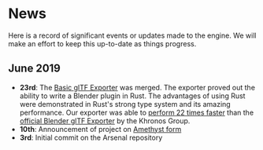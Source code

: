 # News

Here is a record of significant events or updates made to the engine. We will make an effort to keep this up-to-date as things progress.

## June 2019

- **23rd**: The [Basic glTF Exporter](https://github.com/katharostech/arsenal/issues/5) was merged. The exporter proved out the ability to write a Blender plugin in Rust. The advantages of using Rust were demonstrated in Rust's strong type system and its amazing performance. Our exporter was able to [perform  22 times faster](https://community.amethyst.rs/t/arsenal-the-vision-for-a-full-amethyst-blender-integration/911/9?u=zicklag) than the [official Blender glTF Exporter](https://github.com/KhronosGroup/glTF-Blender-IO) by the Khronos Group.
- **10th**: Announcement of project on [Amethyst form](https://community.amethyst.rs/t/arsenal-the-vision-for-a-full-amethyst-blender-integration/911)
- **3rd**: Initial commit on the Arsenal repository
